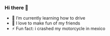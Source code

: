 ### Hi there 👋

- 🌱 I’m currently learning how to drive
- 👯 I love to make fun of my friends 
- ⚡ Fun fact: i crashed my motorcycle in mexico
